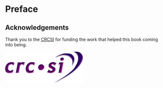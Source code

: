 # Preface

## Acknowledgements

Thank you to the [CRCSI][crcsi] for funding the work that helped this book coming into being.

[<img src="images/crcsi.png" width=250px alt="CRCSI logo" />][crcsi]

[crcsi]: http://www.crcsi.com.au/
